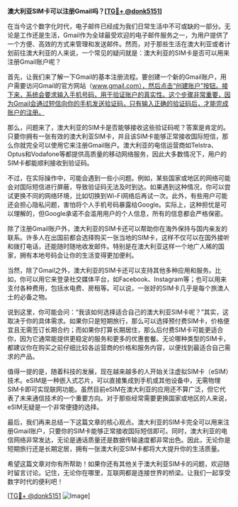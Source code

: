 **澳大利亚SIM卡可以注册Gmail吗？[[TG💪+ @donk5151](https://t.me/s/donk5151)]**

在当今这个数字化时代，电子邮件已经成为我们日常生活中不可或缺的一部分。无论是工作还是生活，Gmail作为全球最受欢迎的电子邮件服务之一，为用户提供了一个方便、高效的方式来管理和发送邮件。然而，对于那些生活在澳大利亚或者计划前往澳大利亚的人来说，一个常见的疑问就是：澳大利亚的SIM卡是否可以用来注册Gmail账户呢？

首先，让我们来了解一下Gmail的基本注册流程。要创建一个新的Gmail账户，用户需要访问Gmail的官方网站（www.gmail.com），然后点击“创建账户”按钮。接下来，系统会要求输入手机号码，用于验证账户的真实性。这个步骤非常重要，因为Gmail会通过短信向你的手机发送验证码，只有输入正确的验证码后，才能完成账户的注册。

那么，问题来了，澳大利亚的SIM卡是否能够接收这些验证码呢？答案是肯定的。只要你拥有一张有效的澳大利亚SIM卡，并且该SIM卡能够正常接收国际短信，那么你就完全可以使用它来注册Gmail账户。澳大利亚的电信运营商如Telstra、Optus和Vodafone等都提供高质量的移动网络服务，因此大多数情况下，用户的SIM卡都能顺利接收到验证码。

不过，在实际操作中，可能会遇到一些小问题。例如，某些国家或地区的网络可能会对国际短信进行屏蔽，导致验证码无法及时到达。如果遇到这种情况，你可以尝试更换不同的网络环境，比如切换到Wi-Fi网络后再试一次。此外，有些用户可能还会担心隐私问题，害怕将个人手机号码暴露给Google。实际上，这种担忧是可以理解的，但Google承诺不会滥用用户的个人信息，所有的信息都会严格保密。

除了注册Gmail账户外，澳大利亚的SIM卡还可以帮助你在海外保持与国内亲友的联系。许多人在出国前都会选择购买一张当地的SIM卡，这样不仅可以在国外接听和拨打电话，还能随时随地收发邮件。特别是在澳大利亚这样一个地广人稀的国家，拥有本地号码会让你的生活变得更加便利。

当然，除了Gmail之外，澳大利亚的SIM卡还可以支持其他多种应用和服务。比如，你可以用它来登录社交媒体平台，如Facebook、Instagram等；也可以用来支付各种费用，包括水电费、房租等。可以说，一张好的SIM卡几乎是每个旅澳人士的必备之物。

说到这里，你可能会问：“我该如何选择适合自己的澳大利亚SIM卡呢？”其实，这取决于你的具体需求。如果你只是短期旅行，那么可以选择预付费SIM卡，价格便宜且无需签订长期合约；而如果你打算长期居住，那么后付费SIM卡可能更适合你，因为它通常能提供更稳定的服务和更多的优惠套餐。无论哪种类型的SIM卡，都建议你在购买之前仔细比较各运营商的价格和服务内容，以便找到最适合自己需求的产品。

值得一提的是，随着科技的发展，现在越来越多的人开始关注虚拟SIM卡（eSIM）技术。eSIM是一种嵌入式芯片，可以直接集成到手机或其他设备中，无需物理SIM卡即可实现联网功能。虽然目前eSIM在澳大利亚的应用还不算广泛，但它代表了未来通信技术的一个重要方向。对于那些经常需要更换国家或地区的人来说，eSIM无疑是一个非常便捷的选择。

最后，我们再来总结一下这篇文章的核心观点。澳大利亚的SIM卡完全可以用来注册Gmail账户，只要你的SIM卡能够正常接收国际短信即可。同时，澳大利亚的电信网络非常发达，无论是通话质量还是数据传输速度都非常出色。因此，无论你是短期旅行还是长期定居，拥有一张澳大利亚SIM卡都将大大提升你的生活质量。

希望这篇文章对你有所帮助！如果你还有其他关于澳大利亚SIM卡的问题，欢迎随时留言讨论。记住，无论你在哪里，互联网都是连接世界的桥梁。让我们一起享受数字时代的便利吧！

[[TG💪+ @donk5151](https://t.me/s/donk5151) ![Image](https://i.postimg.cc/rwNCRYN7/Snipaste-2025-04-30-17-27-05.png)]